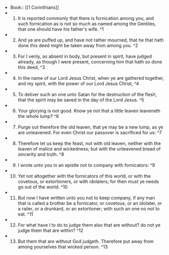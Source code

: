 - Book:: [[1 Corinthians]]
- 1. It is reported commonly that there is fornication among you, and such fornication as is not so much as named among the Gentiles, that one should have his father's wife. ^1
- 2. And ye are puffed up, and have not rather mourned, that he that hath done this deed might be taken away from among you. ^2
- 3. For I verily, as absent in body, but present in spirit, have judged already, as though I were present, concerning him that hath so done this deed, ^3
- 4. In the name of our Lord Jesus Christ, when ye are gathered together, and my spirit, with the power of our Lord Jesus Christ, ^4
- 5. To deliver such an one unto Satan for the destruction of the flesh, that the spirit may be saved in the day of the Lord Jesus. ^5
- 6. Your glorying is not good. Know ye not that a little leaven leaveneth the whole lump? ^6
- 7. Purge out therefore the old leaven, that ye may be a new lump, as ye are unleavened. For even Christ our passover is sacrificed for us: ^7
- 8. Therefore let us keep the feast, not with old leaven, neither with the leaven of malice and wickedness; but with the unleavened bread of sincerity and truth. ^8
- 9. I wrote unto you in an epistle not to company with fornicators: ^9
- 10. Yet not altogether with the fornicators of this world, or with the covetous, or extortioners, or with idolaters; for then must ye needs go out of the world. ^10
- 11. But now I have written unto you not to keep company, if any man that is called a brother be a fornicator, or covetous, or an idolater, or a railer, or a drunkard, or an extortioner; with such an one no not to eat. ^11
- 12. For what have I to do to judge them also that are without? do not ye judge them that are within? ^12
- 13. But them that are without God judgeth. Therefore put away from among yourselves that wicked person. ^13
